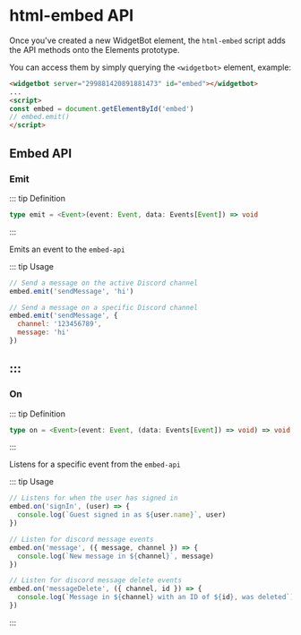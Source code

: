 # html-embed API

Once you've created a new WidgetBot element, the `html-embed` script adds the API methods onto the Elements prototype.

You can access them by simply querying the `<widgetbot>` element, example:

```html
<widgetbot server="299881420891881473" id="embed"></widgetbot>
...
<script>
const embed = document.getElementById('embed')
// embed.emit()
</script>
```

## Embed API

### Emit

::: tip Definition

```ts
type emit = <Event>(event: Event, data: Events[Event]) => void
```
:::

Emits an event to the `embed-api`

::: tip Usage

```js
// Send a message on the active Discord channel
embed.emit('sendMessage', 'hi')

// Send a message on a specific Discord channel
embed.emit('sendMessage', {
  channel: '123456789',
  message: 'hi'
})
```
:::
---

### On

::: tip Definition

```ts
type on = <Event>(event: Event, (data: Events[Event]) => void) => void
```
:::

Listens for a specific event from the `embed-api`

::: tip Usage

```js
// Listens for when the user has signed in
embed.on('signIn', (user) => {
  console.log(`Guest signed in as ${user.name}`, user)
})

// Listen for discord message events
embed.on('message', ({ message, channel }) => {
  console.log(`New message in ${channel}`, message)
})

// Listen for discord message delete events
embed.on('messageDelete', ({ channel, id }) => {
  console.log(`Message in ${channel} with an ID of ${id}, was deleted`)
})
```
:::
